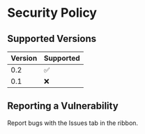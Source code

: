 # Security Policy

## Supported Versions

| Version | Supported          |
| ------- | ------------------ |
| 0.2     | :white_check_mark: |
| 0.1     | :x:                |
## Reporting a Vulnerability

Report bugs with the Issues tab in the ribbon.
